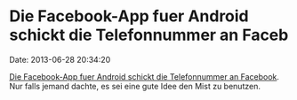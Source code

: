 Die Facebook-App fuer Android schickt die Telefonnummer an Faceb
================================================================

Date: 2013-06-28 20:34:20

[Die Facebook-App fuer Android schickt die Telefonnummer an
Facebook](http://www.symantec.com/connect/blogs/norton-mobile-insight-discovers-facebook-privacy-leak).
Nur falls jemand dachte, es sei eine gute Idee den Mist zu benutzen.
